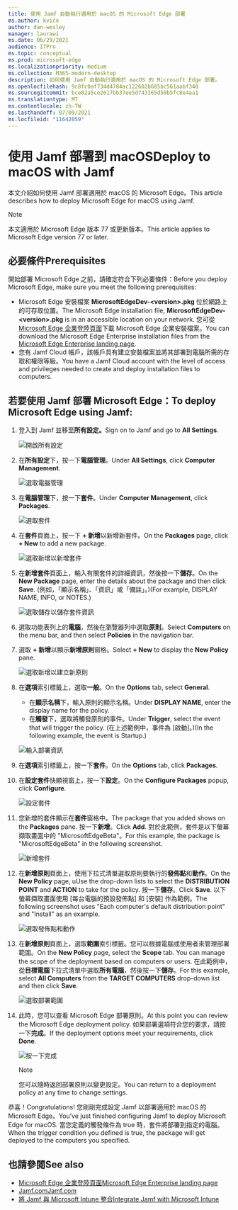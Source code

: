 ```yaml
---
title: 使用 Jamf 自動執行適用於 macOS 的 Microsoft Edge 部署
ms.author: kvice
author: dan-wesley
manager: laurawi
ms.date: 06/29/2021
audience: ITPro
ms.topic: conceptual
ms.prod: microsoft-edge
ms.localizationpriority: medium
ms.collection: M365-modern-desktop
description: 如何使用 Jamf 自動執行適用於 macOS 的 Microsoft Edge 部署。
ms.openlocfilehash: 9c8fc0af734d4784ac122602b685bc561aabf340
ms.sourcegitcommit: bce02a5ce2617bb37ee5d743365d50b5fc8e4aa1
ms.translationtype: MT
ms.contentlocale: zh-TW
ms.lasthandoff: 07/09/2021
ms.locfileid: "11642059"
---
```

# <a name="deploy-to-macos-with-jamf"></a><span data-ttu-id="2ac56-103">使用 Jamf 部署到 macOS</span><span class="sxs-lookup"><span data-stu-id="2ac56-103">Deploy to macOS with Jamf</span></span>

<span data-ttu-id="2ac56-104">本文介紹如何使用 Jamf 部署適用於 macOS 的 Microsoft Edge。</span><span class="sxs-lookup"><span data-stu-id="2ac56-104">This article describes how to deploy Microsoft Edge for macOS using Jamf.</span></span>

> [!NOTE]
> <span data-ttu-id="2ac56-105">本文適用於 Microsoft Edge 版本 77 或更新版本。</span><span class="sxs-lookup"><span data-stu-id="2ac56-105">This article applies to Microsoft Edge version 77 or later.</span></span>

## <a name="prerequisites"></a><span data-ttu-id="2ac56-106">必要條件</span><span class="sxs-lookup"><span data-stu-id="2ac56-106">Prerequisites</span></span>

<span data-ttu-id="2ac56-107">開始部署 Microsoft Edge 之前，請確定符合下列必要條件：</span><span class="sxs-lookup"><span data-stu-id="2ac56-107">Before you deploy Microsoft Edge, make sure you meet the following prerequisites:</span></span>

- <span data-ttu-id="2ac56-108">Microsoft Edge 安裝檔案 **MicrosoftEdgeDev-\<version\>.pkg** 位於網路上的可存取位置。</span><span class="sxs-lookup"><span data-stu-id="2ac56-108">The Microsoft Edge installation file,  **MicrosoftEdgeDev-\<version\>.pkg** is in an accessible location on your network.</span></span> <span data-ttu-id="2ac56-109">您可從 [Microsoft Edge 企業登陸頁面](https://aka.ms/EdgeEnterprise)下載 Microsoft Edge 企業安裝檔案。</span><span class="sxs-lookup"><span data-stu-id="2ac56-109">You can download the Microsoft Edge Enterprise installation files from the [Microsoft Edge Enterprise landing page](https://aka.ms/EdgeEnterprise).</span></span>
- <span data-ttu-id="2ac56-110">您有 Jamf Cloud 帳戶，該帳戶具有建立安裝檔案並將其部署到電腦所需的存取和權限等級。</span><span class="sxs-lookup"><span data-stu-id="2ac56-110">You have a Jamf Cloud account with the level of access and privileges needed to create and deploy installation files to computers.</span></span>

## <a name="to-deploy-microsoft-edge-using-jamf"></a><span data-ttu-id="2ac56-111">若要使用 Jamf 部署 Microsoft Edge：</span><span class="sxs-lookup"><span data-stu-id="2ac56-111">To deploy Microsoft Edge using Jamf:</span></span>

1. <span data-ttu-id="2ac56-112">登入到 Jamf 並移至**所有設定。**</span><span class="sxs-lookup"><span data-stu-id="2ac56-112">Sign on to Jamf and go to **All Settings**.</span></span>

    ![開啟所有設定](./media/mac-deploy/jamf-dash-main-open-settings.png)

2. <span data-ttu-id="2ac56-114">在**所有設定**下，按一下**電腦管理**。</span><span class="sxs-lookup"><span data-stu-id="2ac56-114">Under **All Settings**, click **Computer Management**.</span></span>

    ![選取電腦管理](./media/mac-deploy/jamf-all-settings-computer-mgmt.png)

3. <span data-ttu-id="2ac56-116">在**電腦管理**下，按一下**套件**。</span><span class="sxs-lookup"><span data-stu-id="2ac56-116">Under **Computer Management**, click **Packages**.</span></span>

    ![選取套件](./media/mac-deploy/jamf-all-settings-computer-mgmt-pkgs.png)

4. <span data-ttu-id="2ac56-118">在**套件**頁面上，按一下 **+ 新增**以新增新套件。</span><span class="sxs-lookup"><span data-stu-id="2ac56-118">On the **Packages** page, click **+ New** to add a new package.</span></span>

    ![選取新增以新增套件](./media/mac-deploy/jamf-all-settings-computer-mgmt-new-pkg.png)

5. <span data-ttu-id="2ac56-120">在**新增套件**頁面上，輸入有關套件的詳細資訊，然後按一下**儲存**。</span><span class="sxs-lookup"><span data-stu-id="2ac56-120">On the **New Package** page, enter the details about the package and then click **Save**.</span></span> <span data-ttu-id="2ac56-121">(例如，「顯示名稱」、「資訊」或「備註」。)</span><span class="sxs-lookup"><span data-stu-id="2ac56-121">(For example, DISPLAY NAME, INFO, or NOTES.)</span></span>

    ![選取儲存以儲存套件資訊](./media/mac-deploy/jamf-all-settings-computer-mgmt-save-pkg-info.png)

6. <span data-ttu-id="2ac56-123">選取功能表列上的**電腦**，然後在瀏覽器列中選取**原則**。</span><span class="sxs-lookup"><span data-stu-id="2ac56-123">Select **Computers** on the menu bar, and then select **Policies** in the navigation bar.</span></span>

7. <span data-ttu-id="2ac56-124">選取 **+ 新增**以顯示**新增原則**窗格。</span><span class="sxs-lookup"><span data-stu-id="2ac56-124">Select **+ New** to display the **New Policy** pane.</span></span>

    ![選取新增以建立新原則](./media/mac-deploy/jamf-all-settings-computer-new-policy.png)

8. <span data-ttu-id="2ac56-126">在**選項**索引標籤上，選取**一般**。</span><span class="sxs-lookup"><span data-stu-id="2ac56-126">On the **Options** tab, select **General**.</span></span>

    - <span data-ttu-id="2ac56-127">在**顯示名稱**下，輸入原則的顯示名稱。</span><span class="sxs-lookup"><span data-stu-id="2ac56-127">Under **DISPLAY NAME**, enter the display name for the policy.</span></span>
    - <span data-ttu-id="2ac56-128">在**觸發**下，選取將觸發原則的事件。</span><span class="sxs-lookup"><span data-stu-id="2ac56-128">Under **Trigger**, select the event that will trigger the policy.</span></span> <span data-ttu-id="2ac56-129">(在上述範例中，事件為 [啟動]。)</span><span class="sxs-lookup"><span data-stu-id="2ac56-129">(In the following example, the event is Startup.)</span></span>

    ![輸入部署資訊](./media/mac-deploy/jamf-all-settings-computer-cfg-policy.png)

9. <span data-ttu-id="2ac56-131">在**選項**索引標籤上，按一下**套件**。</span><span class="sxs-lookup"><span data-stu-id="2ac56-131">On the **Options** tab, click **Packages**.</span></span>

10. <span data-ttu-id="2ac56-132">在**設定套件**快顯視窗上，按一下**設定**。</span><span class="sxs-lookup"><span data-stu-id="2ac56-132">On the **Configure Packages** popup, click **Configure**.</span></span>

    ![設定套件](./media/mac-deploy/jamf-all-settings-computer-policy-pkg-configure.png)

11. <span data-ttu-id="2ac56-134">您新增的套件顯示在**套件**窗格中。</span><span class="sxs-lookup"><span data-stu-id="2ac56-134">The package that you added shows on the **Packages** pane.</span></span> <span data-ttu-id="2ac56-135">按一下**新增**。</span><span class="sxs-lookup"><span data-stu-id="2ac56-135">Click **Add**.</span></span> <span data-ttu-id="2ac56-136">對於此範例，套件是以下螢幕擷取畫面中的 "MicrosoftEdgeBeta"。</span><span class="sxs-lookup"><span data-stu-id="2ac56-136">For this example, the package is "MicrosoftEdgeBeta" in the following screenshot.</span></span>

    ![新增套件](./media/mac-deploy/jamf-all-settings-computer-policy-pkg-add-beta.png)

12. <span data-ttu-id="2ac56-138">在**新增原則**頁面上，使用下拉式清單選取原則要執行的**發佈點**和**動作**。</span><span class="sxs-lookup"><span data-stu-id="2ac56-138">On the **New Policy** page, uUse the drop-down lists to select the **DISTRIBUTION POINT** and **ACTION** to take for the policy.</span></span> <span data-ttu-id="2ac56-139">按一下**儲存**。</span><span class="sxs-lookup"><span data-stu-id="2ac56-139">Click **Save**.</span></span> <span data-ttu-id="2ac56-140">以下螢幕擷取畫面使用 [每台電腦的預設發佈點] 和 [安裝] 作為範例。</span><span class="sxs-lookup"><span data-stu-id="2ac56-140">The following screenshot uses "Each computer's default distribution point" and "Install" as an example.</span></span>

    ![選取發佈點和動作](./media/mac-deploy/jamf-all-settings-computer-mgmt-pkg-cfg-distro.png)

13. <span data-ttu-id="2ac56-142">在**新增原則**頁面上，選取**範圍**索引標籤。您可以根據電腦或使用者來管理部署範圍。</span><span class="sxs-lookup"><span data-stu-id="2ac56-142">On the **New Policy** page, select the **Scope** tab. You can manage the scope of the deployment based on computers or users.</span></span> <span data-ttu-id="2ac56-143">在此範例中，從**目標電腦**下拉式清單中選取**所有電腦**，然後按一下**儲存**。</span><span class="sxs-lookup"><span data-stu-id="2ac56-143">For this example, select **All Computers** from the **TARGET COMPUTERS** drop-down list and then click **Save**.</span></span>

    ![選取部署範圍](./media/mac-deploy/jamf-all-settings-computer-mgmt-add-target.png)

14. <span data-ttu-id="2ac56-145">此時，您可以查看 Microsoft Edge 部署原則。</span><span class="sxs-lookup"><span data-stu-id="2ac56-145">At this point you can review the Microsoft Edge deployment policy.</span></span> <span data-ttu-id="2ac56-146">如果部署選項符合您的要求，請按一下**完成**。</span><span class="sxs-lookup"><span data-stu-id="2ac56-146">If the deployment options meet your requirements, click **Done**.</span></span>

    ![按一下完成](./media/mac-deploy/jamf-all-settings-computer-mgmt-finish-add-deployment.png)

    > [!NOTE]
    > <span data-ttu-id="2ac56-148">您可以隨時返回部署原則以變更設定。</span><span class="sxs-lookup"><span data-stu-id="2ac56-148">You can return to a deployment policy at any time to change settings.</span></span>

<span data-ttu-id="2ac56-149">恭喜！</span><span class="sxs-lookup"><span data-stu-id="2ac56-149">Congratulations!</span></span> <span data-ttu-id="2ac56-150">您剛剛完成設定 Jamf 以部署適用於 macOS 的 Microsoft Edge。</span><span class="sxs-lookup"><span data-stu-id="2ac56-150">You’ve just finished configuring Jamf to deploy Microsoft Edge for macOS.</span></span> <span data-ttu-id="2ac56-151">當您定義的觸發條件為 true 時，套件將部署到指定的電腦。</span><span class="sxs-lookup"><span data-stu-id="2ac56-151">When the trigger condition you defined is true, the package will get deployed to the computers you specified.</span></span>

## <a name="see-also"></a><span data-ttu-id="2ac56-152">也請參閱</span><span class="sxs-lookup"><span data-stu-id="2ac56-152">See also</span></span>

- [<span data-ttu-id="2ac56-153">Microsoft Edge 企業登陸頁面</span><span class="sxs-lookup"><span data-stu-id="2ac56-153">Microsoft Edge Enterprise landing page</span></span>](https://aka.ms/EdgeEnterprise)
- [<span data-ttu-id="2ac56-154">Jamf.com</span><span class="sxs-lookup"><span data-stu-id="2ac56-154">Jamf.com</span></span>](https://www.jamf.com/)
- [<span data-ttu-id="2ac56-155">將 Jamf 與 Microsoft Intune 整合</span><span class="sxs-lookup"><span data-stu-id="2ac56-155">Integrate Jamf with Microsoft Intune</span></span>](/intune/conditional-access-integrate-jamf)